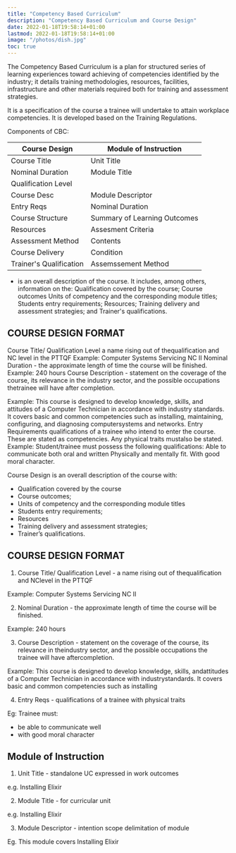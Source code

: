 ```yaml
---
title: "Competency Based Curriculum"
description: "Competency Based Curriculum and Course Design"
date: 2022-01-18T19:58:14+01:00
lastmod: 2022-01-18T19:58:14+01:00
image: "/photos/dish.jpg"
toc: true
---
```




The Competency Based Curriculum is a plan for structured series of learning experiences toward achieving of competencies identified by the industry; it details training methodologies, resources, facilities, infrastructure and other materials required both for training and assessment strategies. 

It is a specification of the course a trainee will undertake to attain workplace competencies. It is developed based on the Training Regulations. 

Components of CBC:

Course Design | Module of Instruction
--- | ---
Course Title | Unit Title
Nominal Duration | Module Title
Qualification Level |	
Course Desc	| Module Descriptor
Entry Reqs	| Nominal Duration
Course Structure	| Summary of Learning Outcomes
Resources| Assesment Criteria
Assessment Method | Contents
Course Delivery	| Condition
Trainer's Qualification | Assemssement Method

- is an overall description of the course. It includes, among others, information on the: Qualification covered by the course;  Course outcomes
Units of competency and the corresponding module titles; Students entry requirements; Resources; Training delivery and assessment strategies; and Trainer's qualifications. 


## COURSE DESIGN FORMAT 

Course Title/ Qualification Level a name rising out of thequalification and NC level in the PTTQF Example: Computer Systems Servicing NC II Nominal Duration - the approximate length of time the course will be finished. Example: 240 hours Course Description - statement on the coverage of the course, its relevance in the industry sector, and the possible occupations thetrainee will have after completion. 

Example: This course is designed to develop knowledge, skills, and attitudes of a Computer Technician in accordance with industry standards. It covers basic and common competencies such as installing, maintaining, configuring, and diagnosing computersystems and networks. 
Entry Requirements qualifications of a trainee who intend to enter the course. These are stated as competencies. Any physical traits mustalso be stated. Example: Student/trainee must possess the following qualifications: Able to communicate both oral and written Physically and mentally fit. With good moral character.


Course Design is an overall description of the course with:
- Qualification covered by the course
- Course outcomes;
- Units of competency and the corresponding module titles
- Students entry requirements;
- Resources
- Training delivery and assessment strategies;
- Trainer’s qualifications.


## COURSE DESIGN FORMAT

1. Course Title/ Qualification Level - a name rising out of thequalification and NClevel in the PTTQF

Example: Computer Systems Servicing NC II

2. Nominal Duration - the approximate length of time the course will be finished.

Example: 240 hours

3. Course Description - statement on the coverage of the course, its relevance in theindustry sector, and the possible occupations the trainee will have aftercompletion.

Example: This course is designed to develop knowledge, skills, andattitudes of a Computer Technician in accordance with industrystandards. It covers basic and common competencies such as installing

4. Entry Reqs - qualifications of a trainee with physical traits

Eg: Trainee must:
- be able to communicate well
- with good moral character



## Module of Instruction

1. Unit Title - standalone UC expressed in work outcomes

e.g. Installing Elixir

2. Module Title - for curricular unit

e.g. Installing Elixir

3. Module Descriptor - intention scope delimitation of module

Eg. This module covers Installing Elixir 

